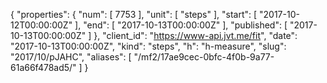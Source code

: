 {
  "properties": {
    "num": [
      7753
    ],
    "unit": [
      "steps"
    ],
    "start": [
      "2017-10-12T00:00:00Z"
    ],
    "end": [
      "2017-10-13T00:00:00Z"
    ],
    "published": [
      "2017-10-13T00:00:00Z"
    ]
  },
  "client_id": "https://www-api.jvt.me/fit",
  "date": "2017-10-13T00:00:00Z",
  "kind": "steps",
  "h": "h-measure",
  "slug": "2017/10/pJAHC",
  "aliases": [
    "/mf2/17ae9cec-0bfc-4f0b-9a77-61a66f478ad5/"
  ]
}
